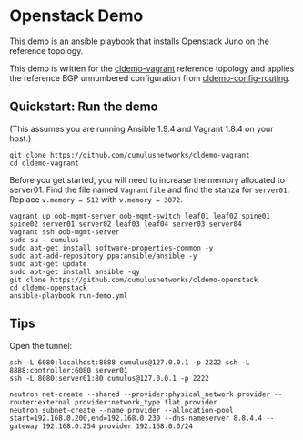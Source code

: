 Openstack Demo
==============
This demo is an ansible playbook that installs Openstack Juno on the reference topology.

This demo is written for the [cldemo-vagrant](https://github.com/cumulusnetworks/cldemo-vagrant) reference topology and applies the reference BGP unnumbered configuration from [cldemo-config-routing](https://github.com/cumulusnetworks/cldemo-config-routing).


Quickstart: Run the demo
------------------------
(This assumes you are running Ansible 1.9.4 and Vagrant 1.8.4 on your host.)

    git clone https://github.com/cumulusnetworks/cldemo-vagrant
    cd cldemo-vagrant

Before you get started, you will need to increase the memory allocated to server01.
Find the file named `Vagrantfile` and find the stanza for `server01`. Replace
`v.memory = 512` with `v.memory = 3072`.

    vagrant up oob-mgmt-server oob-mgmt-switch leaf01 leaf02 spine01 spine02 server01 server02 leaf03 leaf04 server03 server04
    vagrant ssh oob-mgmt-server
    sudo su - cumulus
    sudo apt-get install software-properties-common -y
    sudo apt-add-repository ppa:ansible/ansible -y
    sudo apt-get update
    sudo apt-get install ansible -qy
    git clone https://github.com/cumulusnetworks/cldemo-openstack
    cd cldemo-openstack
    ansible-playbook run-demo.yml


Tips
----
Open the tunnel:

    ssh -L 6080:localhost:8888 cumulus@127.0.0.1 -p 2222 ssh -L 8888:controller:6080 server01
    ssh -L 8080:server01:80 cumulus@127.0.0.1 -p 2222

    neutron net-create --shared --provider:physical_network provider --router:external provider:network_type flat provider
    neutron subnet-create --name provider --allocation-pool start=192.168.0.200,end=192.168.0.230 --dns-nameserver 8.8.4.4 --gateway 192.168.0.254 provider 192.168.0.0/24
